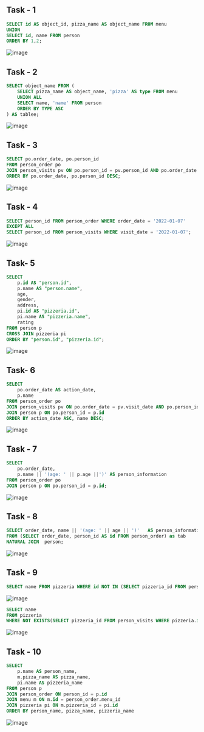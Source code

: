 ## Task - 1
```sql
SELECT id AS object_id, pizza_name AS object_name FROM menu
UNION
SELECT id, name FROM person
ORDER BY 1,2;
```
![image](https://github.com/ngllsq/sql_projects/assets/114596475/84c60a83-6817-4fb2-b297-1c935e799627)

## Task - 2
```sql
SELECT object_name FROM (
	SELECT pizza_name AS object_name, 'pizza' AS type FROM menu
	UNION ALL
	SELECT name, 'name' FROM person
	ORDER BY TYPE ASC
) AS tablee;
```
![image](https://github.com/itsveronika/days/assets/113369081/2e5889d7-fe31-4530-a46d-994713b6ae6c)


## Task - 3
```sql
SELECT po.order_date, po.person_id
FROM person_order po
JOIN person_visits pv ON po.person_id = pv.person_id AND po.order_date = pv.visit_date
ORDER BY po.order_date, po.person_id DESC;
```
![image](https://github.com/ngllsq/sql_projects/assets/114596475/1269d4a8-339c-42d5-8fe4-a07c1891c586)

## Task - 4
```sql
SELECT person_id FROM person_order WHERE order_date = '2022-01-07'
EXCEPT ALL
SELECT person_id FROM person_visits WHERE visit_date = '2022-01-07';
```
![image](https://github.com/ngllsq/sql_projects/assets/114596475/3154b93f-3286-42b8-a797-c3dfcf4c849a)



## Task- 5
```sql
SELECT
	p.id AS "person.id",
	p.name AS "person.name",
	age,
	gender,
	address,
	pi.id AS "pizzeria.id",
	pi.name AS "pizzeria.name",
	rating
FROM person p
CROSS JOIN pizzeria pi 
ORDER BY "person.id", "pizzeria.id";
```
![image](https://github.com/ngllsq/sql_projects/assets/114596475/320df894-84da-4942-aa7c-321615851f75)

## Task- 6
```sql
SELECT 
	po.order_date AS action_date,
	p.name
FROM person_order po
JOIN person_visits pv ON po.order_date = pv.visit_date AND po.person_id = pv.person_id
JOIN person p ON po.person_id = p.id
ORDER BY action_date ASC, name DESC;
```
![image](https://github.com/ngllsq/sql_projects/assets/114596475/f0e3c75c-cce7-4163-8acf-9c7bb82116e4)

## Task - 7
```sql
SELECT 
	po.order_date,
	p.name || '(age: ' || p.age ||')' AS person_information
FROM person_order po
JOIN person p ON po.person_id = p.id;
```
![image](https://github.com/ngllsq/sql_projects/assets/114596475/b1c5fed7-5e5b-4d55-9770-c4b07b4ab3f5)

## Task - 8
```sql
SELECT order_date, name || '(age: ' || age || ')'   AS person_information
FROM (SELECT order_date, person_id AS id FROM person_order) as tab
NATURAL JOIN  person;
```
![image](https://github.com/ngllsq/sql_projects/assets/114596475/c4821eab-2920-4488-8cc5-b83ee369acca)

## Task - 9
```sql
SELECT name FROM pizzeria WHERE id NOT IN (SELECT pizzeria_id FROM person_visits);
```
![image](https://github.com/ngllsq/sql_projects/assets/114596475/06ed5d0d-e3da-403f-9cd6-0a9d56aaf85e)

```sql
SELECT name 
FROM pizzeria
WHERE NOT EXISTS(SELECT pizzeria_id FROM person_visits WHERE pizzeria.id = pizzeria_id);
```
![image](https://github.com/ngllsq/sql_projects/assets/114596475/ee3f57c5-b0c4-4f33-87b3-9476b907cc27)

## Task - 10
```sql
SELECT 
	p.name AS person_name,
	m.pizza_name AS pizza_name,
	pi.name AS pizzeria_name
FROM person p
JOIN person_order ON person_id = p.id
JOIN menu m ON m.id = person_order.menu_id
JOIN pizzeria pi ON m.pizzeria_id = pi.id
ORDER BY person_name, pizza_name, pizzeria_name 
```
![image](https://github.com/ngllsq/sql_projects/assets/114596475/00e8f701-9eb8-477e-bac6-fe9b51bb2efa)

